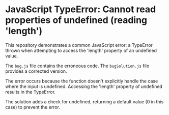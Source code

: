 # JavaScript TypeError: Cannot read properties of undefined (reading 'length')

This repository demonstrates a common JavaScript error: a TypeError thrown when attempting to access the 'length' property of an undefined value.

The `bug.js` file contains the erroneous code.  The `bugSolution.js` file provides a corrected version.

The error occurs because the function doesn't explicitly handle the case where the input is undefined.  Accessing the 'length' property of undefined results in the TypeError.

The solution adds a check for undefined, returning a default value (0 in this case) to prevent the error.
